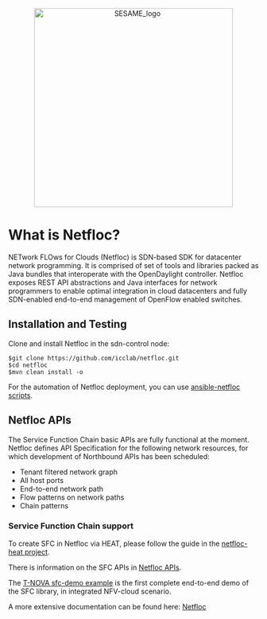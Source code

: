 <div align="center">
<a align="center" href='https://www.fiware.org/'>
<img src="https://raw.githubusercontent.com/icclab/netfloc/master/docs/img/netfloc.png" title="SESAME_logo" width=400px>
</a>
</div>

# What is Netfloc?

NETwork FLOws for Clouds (Netfloc) is SDN-based SDK for datacenter network programming. It is comprised of set of tools and libraries packed as Java bundles that interoperate with the OpenDaylight controller. Netfloc exposes REST API abstractions and Java interfaces for network programmers to enable optimal integration in cloud datacenters and fully SDN-enabled end-to-end management of OpenFlow enabled switches.


## Installation and Testing

Clone and install Netfloc in the sdn-control node:

```
$git clone https://github.com/icclab/netfloc.git
$cd netfloc
$mvn clean install -o
```

For the automation of Netfloc deployment, you can use [ansible-netfloc scripts](https://github.com/T-NOVA/netfloc/tree/master/ansible_installation).
## Netfloc APIs

The Service Function Chain basic APIs are fully functional at the moment. Netfloc defines API Specification for the following network resources, for which development of Northbound APIs has been scheduled:

- Tenant filtered network graph
- All host ports
- End-to-end network path
- Flow patterns on network paths
- Chain patterns

### Service Function Chain support

To create SFC in Netfloc via HEAT, please follow the guide in the [netfloc-heat project](https://github.com/icclab/netfloc-heat).

There is information on the SFC APIs in [Netfloc APIs](http://icclab.github.io/netfloc/docs/netfloc_api_spec/netfloc.html).

The [T-NOVA sfc-demo example](https://github.com/T-NOVA/netfloc-demo) is the first complete end-to-end demo of the SFC library, in integrated NFV-cloud scenario.

A more extensive documentation can be found here:
[Netfloc](https://github.com/icclab/netfloc)

